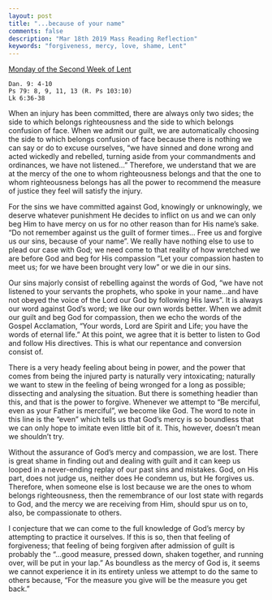 ```yaml
---
layout: post
title: "...because of your name"
comments: false
description: "Mar 18th 2019 Mass Reading Reflection"
keywords: "forgiveness, mercy, love, shame, Lent"
---
```


[Monday of the Second Week of Lent](https://www.ewtn.com/daily-readings/?date=2019-03-18)

```
Dan. 9: 4-10
Ps 79: 8, 9, 11, 13 (R. Ps 103:10)
Lk 6:36-38 
```

When an injury has been committed, there are always only two sides; the side to which belongs righteousness and the side to which belongs confusion of face. When we admit our guilt, we are automatically choosing the side to which belongs confusion of face because there is nothing we can say or do to excuse ourselves, “we have sinned and done wrong and acted wickedly and rebelled, turning aside from your commandments and ordinances, we have not listened…” Therefore, we understand that we are at the mercy of the one to whom righteousness belongs and that the one to whom righteousness belongs has all the power to recommend the measure of justice they feel will satisfy the injury. 

For the sins we have committed against God, knowingly or unknowingly, we deserve whatever punishment He decides to inflict on us and we can only beg Him to have mercy on us for no other reason than for His name’s sake. “Do not remember against us the guilt of former times… Free us and forgive us our sins, because of your name”. We really have nothing else to use to plead our case with God; we need come to that reality of how wretched we are before God and beg for His compassion “Let your compassion hasten to meet us; for we have been brought very low” or we die in our sins. 

Our sins majorly consist of rebelling against the words of God, “we have not listened to your servants the prophets, who spoke in your name…and have not obeyed the voice of the Lord our God by following His laws”. It is always our word against God’s word; we like our own words better. When we admit our guilt and beg God for compassion, then we echo the words of the Gospel Acclamation, “Your words, Lord are Spirit and Life; you have the words of eternal life.” At this point, we agree that it is better to listen to God and follow His directives. This is what our repentance and conversion consist of.

There is a very heady feeling about being in power, and the power that comes from being the injured party is naturally very intoxicating; naturally we want to stew in the feeling of being wronged for a long as possible; dissecting and analysing the situation. But there is something headier than this, and that is the power to forgive. Whenever we attempt to “Be merciful, even as your Father is merciful”, we become like God. The word to note in this line is the “even” which tells us that God’s mercy is so boundless that we can only hope to imitate even little bit of it. This, however, doesn’t mean we shouldn’t try.

Without the assurance of God’s mercy and compassion, we are lost. There is great shame in finding out and dealing with guilt and it can keep us looped in a never-ending replay of our past sins and mistakes. God, on His part, does not judge us, neither does He condemn us, but He forgives us. Therefore, when someone else is lost because we are the ones to whom belongs righteousness, then the remembrance of our lost state with regards to God, and the mercy we are receiving from Him, should spur us on to, also, be compassionate to others. 

I conjecture that we can come to the full knowledge of God’s mercy by attempting to practice it ourselves. If this is so, then that feeling of forgiveness; that feeling of being forgiven after admission of guilt is probably the “…good measure, pressed down, shaken together, and running over, will be put in your lap.” As boundless as the mercy of God is, it seems we cannot experience it in its entirety unless we attempt to do the same to others because, “For the measure you give will be the measure you get back.”

